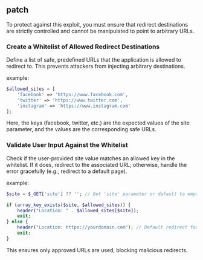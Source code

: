 
## patch

To protect against this exploit, you must ensure that redirect destinations are strictly controlled and cannot be manipulated to point to arbitrary URLs.


### Create a Whitelist of Allowed Redirect Destinations
Define a list of safe, predefined URLs that the application is allowed to redirect to. This prevents attackers from injecting arbitrary destinations.

example:
```php
$allowed_sites = [
    'facebook' => 'https://www.facebook.com',
    'twitter' => 'https://www.twitter.com',
    'instagram' => 'https://www.instagram.com'
];
```

Here, the keys (facebook, twitter, etc.) are the expected values of the site parameter, and the values are the corresponding safe URLs.


### Validate User Input Against the Whitelist
Check if the user-provided site value matches an allowed key in the whitelist. If it does, redirect to the associated URL; otherwise, handle the error gracefully (e.g., redirect to a default page).

example:
```php
$site = $_GET['site'] ?? ''; // Get 'site' parameter or default to empty string

if (array_key_exists($site, $allowed_sites)) {
    header("Location: " . $allowed_sites[$site]);
    exit;
} else {
    header("Location: https://yourdomain.com"); // Default redirect for invalid input
    exit;
}
```

This ensures only approved URLs are used, blocking malicious redirects.




